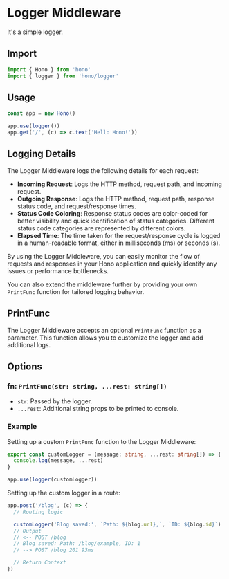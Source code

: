 # Logger Middleware

It's a simple logger.

## Import

```ts
import { Hono } from 'hono'
import { logger } from 'hono/logger'
```

## Usage

```ts
const app = new Hono()

app.use(logger())
app.get('/', (c) => c.text('Hello Hono!'))
```

## Logging Details

The Logger Middleware logs the following details for each request:

- **Incoming Request**: Logs the HTTP method, request path, and incoming request.
- **Outgoing Response**: Logs the HTTP method, request path, response status code, and request/response times.
- **Status Code Coloring**: Response status codes are color-coded for better visibility and quick identification of status categories. Different status code categories are represented by different colors.
- **Elapsed Time**: The time taken for the request/response cycle is logged in a human-readable format, either in milliseconds (ms) or seconds (s).

By using the Logger Middleware, you can easily monitor the flow of requests and responses in your Hono application and quickly identify any issues or performance bottlenecks.

You can also extend the middleware further by providing your own `PrintFunc` function for tailored logging behavior.

## PrintFunc

The Logger Middleware accepts an optional `PrintFunc` function as a parameter. This function allows you to customize the logger and add additional logs.

## Options

### <Badge type="info" text="optional" /> fn: `PrintFunc(str: string, ...rest: string[])`
- `str`: Passed by the logger.
- `...rest`: Additional string props to be printed to console.

### Example

Setting up a custom `PrintFunc` function to the Logger Middleware:

```ts
export const customLogger = (message: string, ...rest: string[]) => {
  console.log(message, ...rest)
}

app.use(logger(customLogger))
```

Setting up the custom logger in a route:

```ts
app.post('/blog', (c) => {
  // Routing logic

  customLogger('Blog saved:', `Path: ${blog.url},`, `ID: ${blog.id}`)
  // Output
  // <-- POST /blog
  // Blog saved: Path: /blog/example, ID: 1
  // --> POST /blog 201 93ms

  // Return Context
})
```
